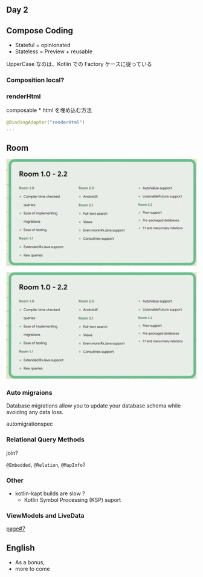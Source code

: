 ## Day 2

## Compose Coding
- Stateful = opinionated
- Stateless = Preview + reusable

UpperCase なのは、Kotlin での Factory ケースに従っている

### Composition local?



### renderHtml
composable * html を埋め込む方法

```kotlin
@BindingAdapter("renderHtml")
...
```


## Room
![](imgs/room_before.png)

![](imgs/room_before.png)

### Auto migraions
Database migrations allow you to update your database schema while avoiding any data loss.

automigrationspec

### Relational Query Methods
join?

`@Embedded`, `@Relation`, `@MapInfo`?


### Other
- kotlin-kapt builds are slow ?
  - Kotlin Symbol Processing (KSP) suport






### ViewModels and LiveData
[page#7](https://developer.android.com/codelabs/jetpack-compose-migration?hl=ja#6)

## English
- As a bonus, 
- more to come
